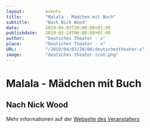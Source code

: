 ```yaml
---
layout:        events
title:         "Malala - Mädchen mit Buch"
subtitle:      "Nach Nick Wood"
date:          2019-04-03T20:00:00+01:00
publishdate:   2019-03-24T00:00:00+01:00
author:        "Deutsches Theater - x"
place:         "Deutsches Theater - x"
URL:           "/2019/04/03/20/00/deutschestheater-x"
image:         "deutsches-theater-icon.png"
---
```


Malala - Mädchen mit Buch
===========

Nach Nick Wood
-----------



Mehr informationen auf der [Webseite des Veranstalters](https://www.dt-goettingen.de/stueck/malala-maedchen-mit-buch/)
